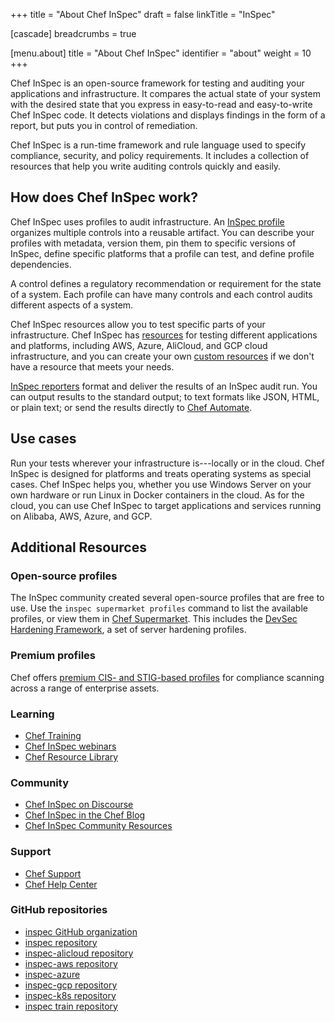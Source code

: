 +++
title = "About Chef InSpec"
draft = false
linkTitle = "InSpec"

[cascade]
  breadcrumbs = true

[menu.about]
    title = "About Chef InSpec"
    identifier = "about"
    weight = 10
+++

Chef InSpec is an open-source framework for testing and auditing your applications and infrastructure.
It compares the actual state of your system with the desired state that you express in easy-to-read and easy-to-write Chef InSpec code.
It detects violations and displays findings in the form of a report, but puts you in control of remediation.

Chef InSpec is a run-time framework and rule language used to specify compliance, security, and policy requirements.
It includes a collection of resources that help you write auditing controls quickly and easily.

## How does Chef InSpec work?

Chef InSpec uses profiles to audit infrastructure. An [InSpec profile](/profiles/) organizes multiple controls into a reusable artifact.
You can describe your profiles with metadata, version them, pin them to specific versions of InSpec, define specific platforms that a profile can test, and define profile dependencies.

A control defines a regulatory recommendation or requirement for the state of a system. Each profile can have many controls and each control audits different aspects of a system.

Chef InSpec resources allow you to test specific parts of your infrastructure.
Chef InSpec has [resources](/resources/) for testing different applications and platforms, including AWS, Azure, AliCloud, and GCP cloud infrastructure, and you can create your own [custom resources](/profiles/custom_resources) if we don't have a resource that meets your needs.

[InSpec reporters](/reporters/) format and deliver the results of an InSpec audit run.
You can output results to the standard output; to text formats like JSON, HTML, or plain text; or send the results directly to [Chef Automate](https://docs.chef.io/automate/).

## Use cases

Run your tests wherever your infrastructure is---locally or in the cloud.
Chef InSpec is designed for platforms and treats operating systems as special cases.
Chef InSpec helps you, whether you use Windows Server on your own hardware or
run Linux in Docker containers in the cloud. As for the cloud, you can use Chef
InSpec to target applications and services running on Alibaba, AWS, Azure, and GCP.

## Additional Resources

### Open-source profiles

The InSpec community created several open-source profiles that are free to use.
Use the `inspec supermarket profiles` command to list the available profiles, or view them in [Chef Supermarket](https://supermarket.chef.io/tools?q=&type=compliance_profile). This includes the [DevSec Hardening Framework](https://dev-sec.io/), a set of server hardening profiles.

### Premium profiles

Chef offers [premium CIS- and STIG-based profiles](https://www.chef.io/products/chef-premium-content) for compliance scanning across a range of enterprise assets.

### Learning

- [Chef Training](https://www.chef.io/training)
- [Chef InSpec webinars](https://www.chef.io/webinars?products=chef-inspec&page=1)
- [Chef Resource Library](https://www.chef.io/resources?products=chef-inspec&page=1)

### Community

- [Chef InSpec on Discourse](https://discourse.chef.io/c/inspec/10)
- [Chef InSpec in the Chef Blog](https://www.chef.io/blog/category/chef-inspec)
- [Chef InSpec Community Resources](https://community.chef.io/tools/chef-inspec)

### Support

- [Chef Support](https://www.chef.io/support)
- [Chef Help Center](https://community.progress.com/s/products/chef)

### GitHub repositories

- [inspec GitHub organization](https://github.com/inspec)
- [inspec repository](https://github.com/inspec/inspec/)
- [inspec-alicloud repository](https://github.com/inspec/inspec-alicloud/)
- [inspec-aws repository](https://github.com/inspec/inspec-aws/)
- [inspec-azure](https://github.com/inspec/inspec-azure/)
- [inspec-gcp repository](https://github.com/inspec/inspec-gcp/)
- [inspec-k8s repository](https://github.com/inspec/inspec-k8s/)
- [inspec train repository](https://github.com/inspec/train)

